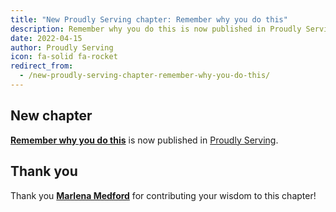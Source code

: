```yaml
---
title: "New Proudly Serving chapter: Remember why you do this"
description: Remember why you do this is now published in Proudly Serving.
date: 2022-04-15
author: Proudly Serving
icon: fa-solid fa-rocket
redirect_from:
  - /new-proudly-serving-chapter-remember-why-you-do-this/
---
```


## New chapter

**[Remember why you do this](/contents/remember-why-you-do-this)** is now published in [Proudly Serving](/).

## Thank you

Thank you **[Marlena Medford](/people/marlena-medford)** for contributing your wisdom to this chapter!

